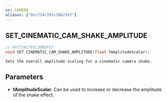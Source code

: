 ```yaml
---
ns: CAMERA
aliases: ["0xc724c701c30b2fe7"]
---
```

## SET_CINEMATIC_CAM_SHAKE_AMPLITUDE

```c
// 0xC724C701C30B2FE7
void SET_CINEMATIC_CAM_SHAKE_AMPLITUDE(float fAmplitudeScalar);
```

```
Sets the overall amplitude scaling for a cinematic camera shake.
```

## Parameters
* **fAmplitudeScalar**: Can be used to increase or decrease the amplitude of the shake effect.
